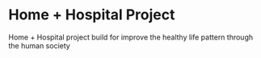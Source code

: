 # Home + Hospital Project 

Home + Hospital project build for improve the healthy life pattern through the human society
